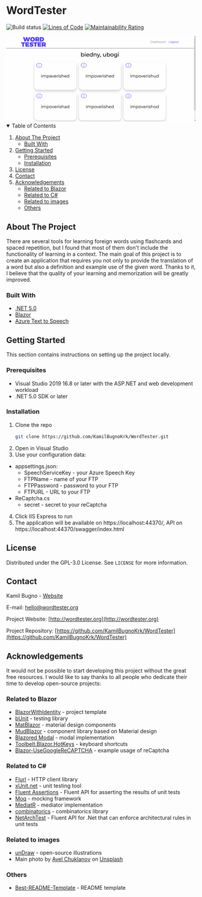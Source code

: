 # WordTester
![Build status](https://github.com/KamilBugnoKrk/WordTester/actions/workflows/dotnet.yml/badge.svg)
[![Lines of Code](https://sonarcloud.io/api/project_badges/measure?project=KamilBugnoKrk_WordTester&metric=ncloc)](https://sonarcloud.io/dashboard?id=KamilBugnoKrk_WordTester)
[![Maintainability Rating](https://sonarcloud.io/api/project_badges/measure?project=KamilBugnoKrk_WordTester&metric=sqale_rating)](https://sonarcloud.io/dashboard?id=KamilBugnoKrk_WordTester)

<img src="WordTester.gif" alt="WordTester">

<details open="open">
  <summary>Table of Contents</summary>
  <ol>
    <li>
      <a href="#about-the-project">About The Project</a>
      <ul>
        <li><a href="#built-with">Built With</a></li>
      </ul>
    </li>
    <li>
      <a href="#getting-started">Getting Started</a>
      <ul>
        <li><a href="#prerequisites">Prerequisites</a></li>
        <li><a href="#installation">Installation</a></li>
      </ul>
    </li>
    <li><a href="#license">License</a></li>
    <li><a href="#contact">Contact</a></li>
    <li>
		<a href="#acknowledgements">Acknowledgements</a>
		<ul>
			<li><a href="#related-to-blazor">Related to Blazor</a></li>
			<li><a href="#related-to-c">Related to C#</a></li>
			<li><a href="#related-to-images">Related to images</a></li>
			<li><a href="#others">Others</a></li>
		</ul>
	</li>
  </ol>
</details>


## About The Project

There are several tools for learning foreign words using flashcards and spaced repetition, but I found that most of them don't include the functionality of learning in a context. The main goal of this project is to create an application that requires you not only to provide the translation of a word but also a definition and example use of the given word. Thanks to it, I believe that the quality of your learning and memorization will be greatly improved.
### Built With

* [.NET 5.0](https://dotnet.microsoft.com/download/dotnet/5.0)
* [Blazor](https://dotnet.microsoft.com/apps/aspnet/web-apps/blazor)
* [Azure Text to Speech](https://azure.microsoft.com/en-us/services/cognitive-services/text-to-speech/)

## Getting Started

This section contains instructions on setting up the project locally. 

### Prerequisites

* Visual Studio 2019 16.8 or later with the ASP.NET and web development workload
* .NET 5.0 SDK or later

### Installation

1. Clone the repo
   ```sh
   git clone https://github.com/KamilBugnoKrk/WordTester.git
   ```
2. Open in Visual Studio
3. Use your configuration data:
  - appsettings.json:
    - SpeechServiceKey - your Azure Speech Key
    - FTPName - name of your FTP
    - FTPPassword - password to your FTP
    - FTPURL - URL to your FTP
  - ReCaptcha.cs
    - secret - secret to your reCaptcha
4. Click IIS Express to run
5. The application will be available on https://localhost:44370/, API on https://localhost:44370/swagger/index.html

## License

Distributed under the GPL-3.0 License. See `LICENSE` for more information.

## Contact

Kamil Bugno - [Website](https://kamilbugno.com/)

E-mail: hello@wordtester.org

Project Website: [http://wordtester.org](http://wordtester.org)

Project Repository: [https://github.com/KamilBugnoKrk/WordTester](https://github.com/KamilBugnoKrk/WordTester)

## Acknowledgements
It would not be possible to start developing this project without the great free resources. I would like to say thanks to all people who dedicate their time to develop open-source projects:

### Related to Blazor
* [BlazorWithIdentity](https://github.com/stavroskasidis/BlazorWithIdentity) - project template
* [bUnit](https://github.com/egil/bunit) - testing library
* [MatBlazor](https://github.com/SamProf/MatBlazor) - material design components
* [MudBlazor](https://github.com/Garderoben/MudBlazor) - component library based on Material design
* [Blazored Modal](https://github.com/Blazored/Modal) - modal implementation 
* [Toolbelt.Blazor.HotKeys](https://github.com/jsakamoto/Toolbelt.Blazor.HotKeys) - keyboard shortcuts
* [Blazor-UseGoogleReCAPTCHA](https://github.com/sample-by-jsakamoto/Blazor-UseGoogleReCAPTCHA) - example usage of reCaptcha

### Related to C#
* [Flurl](https://flurl.dev/) - HTTP client library
* [xUnit.net](https://xunit.net/) - unit testing tool
* [Fluent Assertions](https://fluentassertions.com/) - Fluent API for asserting the results of unit tests 
* [Moq](https://github.com/moq/moq4) - mocking framework 
* [MediatR](https://github.com/jbogard/MediatR) - mediator implementation
* [combinatorics](https://github.com/eoincampbell/combinatorics) - combinatorics library
* [NetArchTest](https://github.com/BenMorris/NetArchTest) - Fluent API for .Net that can enforce architectural rules in unit tests

### Related to images
* [unDraw](https://undraw.co/) - open-source illustrations
* Main photo by <a href="https://unsplash.com/@chuklanov?utm_source=unsplash&utm_medium=referral&utm_content=creditCopyText">Avel Chuklanov</a> on <a href="https://unsplash.com/s/photos/learning?utm_source=unsplash&utm_medium=referral&utm_content=creditCopyText">Unsplash</a>
  
### Others
* [Best-README-Template](https://github.com/othneildrew/Best-README-Template) - README template